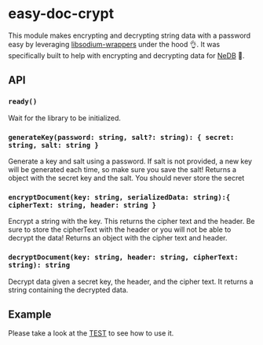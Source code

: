 # easy-doc-crypt

This module makes encrypting and decrypting string data with a password easy
by leveraging [libsodium-wrappers](https://github.com/jedisct1/libsodium.js) under the hood 👌.
It was specifically built to help with encrypting and decrypting data for [NeDB](https://github.com/louischatriot/nedb) 🔆.

## API

### `ready()`
Wait for the library to be initialized.

### `generateKey(password: string, salt?: string): { secret: string, salt: string }`
Generate a key and salt using a password. If salt is not provided, a new key will
be generated each time, so make sure you save the salt! Returns a object with the secret
key and the salt. You should never store the secret

### `encryptDocument(key: string, serializedData: string):{ cipherText: string, header: string } `
Encrypt a string with the key. This returns the cipher text and the header. Be sure to
store the cipherText with the header or you will not be able to decrypt the data! Returns
an object with the cipher text and header.

### `decryptDocument(key: string, header: string, cipherText: string): string`
Decrypt data given a secret key, the header, and the cipher text. It returns a
 string containing the decrypted data.

## Example
Please take a look at the [TEST](src/index.test.ts) to see how to use it.
